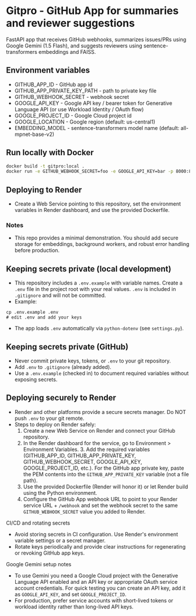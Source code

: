 # Gitpro - GitHub App for summaries and reviewer suggestions

FastAPI app that receives GitHub webhooks, summarizes issues/PRs using Google Gemini (1.5 Flash), and suggests reviewers using sentence-transformers embeddings and FAISS.

## Environment variables
- GITHUB_APP_ID - GitHub app id
- GITHUB_APP_PRIVATE_KEY_PATH - path to private key file
- GITHUB_WEBHOOK_SECRET - webhook secret
- GOOGLE_API_KEY - Google API key / bearer token for Generative Language API (or use Workload Identity / OAuth flow)
- GOOGLE_PROJECT_ID - Google Cloud project id
- GOOGLE_LOCATION - Google region (default: us-central1)
- EMBEDDING_MODEL - sentence-transformers model name (default: all-mpnet-base-v2)

## Run locally with Docker
```bash
docker build -t gitpro:local .
docker run -e GITHUB_WEBHOOK_SECRET=foo -e GOOGLE_API_KEY=bar -p 8000:8000 gitpro:local
```

## Deploying to Render
- Create a Web Service pointing to this repository, set the environment variables in Render dashboard, and use the provided Dockerfile.

### Notes
- This repo provides a minimal demonstration. You should add secure storage for embeddings, background workers, and robust error handling before production.

## Keeping secrets private (local development)
- This repository includes a `.env.example` with variable names. Create a `.env` file in the project root with your real values. `.env` is included in `.gitignore` and will not be committed.
- Example:
```text
cp .env.example .env
# edit .env and add your keys
```
- The app loads `.env` automatically via `python-dotenv` (see `settings.py`).

## Keeping secrets private (GitHub)
- Never commit private keys, tokens, or `.env` to your git repository.
- Add `.env` to `.gitignore` (already added).
- Use a `.env.example` (checked in) to document required variables without exposing secrets.

## Deploying securely to Render
- Render and other platforms provide a secure secrets manager. Do NOT push `.env` to your git remote.
- Steps to deploy on Render safely:
	1. Create a new Web Service on Render and connect your GitHub repository.
	2. In the Render dashboard for the service, go to Environment > Environment Variables.
		3. Add the required variables (GITHUB_APP_ID, GITHUB_APP_PRIVATE_KEY, GITHUB_WEBHOOK_SECRET, GOOGLE_API_KEY, GOOGLE_PROJECT_ID, etc.). For the GitHub app private key, paste the PEM contents into the `GITHUB_APP_PRIVATE_KEY` variable (not a file path).
	4. Use the provided Dockerfile (Render will honor it) or let Render build using the Python environment.
	5. Configure the GitHub App webhook URL to point to your Render service URL + `/webhook` and set the webhook secret to the same `GITHUB_WEBHOOK_SECRET` value you added to Render.

CI/CD and rotating secrets
- Avoid storing secrets in CI configuration. Use Render's environment variable settings or a secret manager.
- Rotate keys periodically and provide clear instructions for regenerating or revoking GitHub app keys.

Google Gemini setup notes
- To use Gemini you need a Google Cloud project with the Generative Language API enabled and an API key or appropriate OAuth service account credentials. For quick testing you can create an API key, add it as `GOOGLE_API_KEY`, and set `GOOGLE_PROJECT_ID`.
- For production, prefer service accounts with short-lived tokens or workload identity rather than long-lived API keys.

